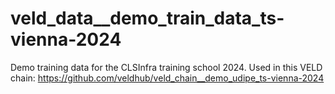 # veld_data__demo_train_data_ts-vienna-2024

Demo training data for the CLSInfra training school 2024. Used in this VELD chain: 
https://github.com/veldhub/veld_chain__demo_udipe_ts-vienna-2024
